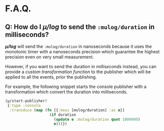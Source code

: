 # F.A.Q.

## Q: How do I ***μ/log*** to send the `:mulog/duration` in milliseconds?

***μ/log*** will send the `:mulog/duration` in nanoseconds because it
uses the monotonic timer with a nanoseconds precision which guarantee
the highest precision even on very small measurement.

However, if you want to send the duration in *milliseconds* instead,
you can provide a *custom transformation function* to the publisher
which will be applied to all the events, prior the publishing.

For example, the following snippet starts the console publisher
with a transformation which convert the duration into milliseconds.

```clojure
(μ/start-publisher!
 {:type :console
  :transduce (map (fn [{:keys [mulog/duration] :as e}]
                    (if duration
                      (update e :mulog/duration quot 1000000)
                      e)))})
```
